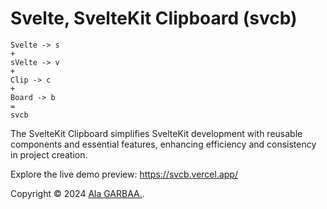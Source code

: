 # Svelte, SvelteKit Clipboard (svcb)

```
Svelte -> s
+
sVelte -> v
+
Clip -> c
+
Board -> b
=
svcb
```


The SvelteKit Clipboard simplifies SvelteKit development with reusable components and essential features, enhancing efficiency and consistency in project creation.


Explore the live demo preview: https://svcb.vercel.app/


Copyright © 2024 <a href="https://alagarbaa.com/" >Ala GARBAA.</a>.
